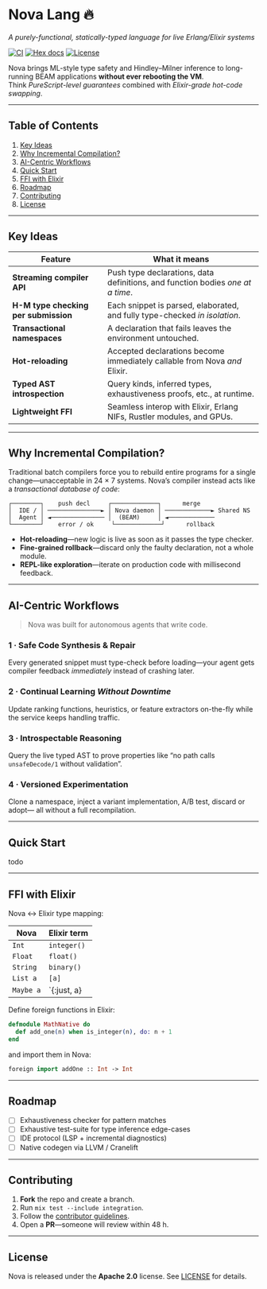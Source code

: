 # Nova Lang 🔥  
*A purely-functional, statically-typed language for live Erlang/Elixir systems*

[![CI](https://github.com/nova-lang/nova/actions/workflows/ci.yml/badge.svg)](https://github.com/nova-lang/nova/actions/workflows/ci.yml)
[![Hex docs](https://img.shields.io/badge/hex-docs-green)](https://hex.pm/packages/nova_lang)
[![License](https://img.shields.io/github/license/nova-lang/nova.svg)](LICENSE)

Nova brings ML-style type safety and Hindley–Milner inference to long-running
BEAM applications **without ever rebooting the VM**.  
Think *PureScript-level guarantees* combined with *Elixir-grade hot-code
swapping*.

---

## Table of Contents
1. [Key Ideas](#key-ideas)
2. [Why Incremental Compilation?](#why-incremental-compilation)
3. [AI-Centric Workflows](#ai-centric-workflows)
4. [Quick Start](#quick-start)
5. [FFI with Elixir](#ffi-with-elixir)
6. [Roadmap](#roadmap)
7. [Contributing](#contributing)
8. [License](#license)

---

## Key Ideas
| Feature | What it means |
| --- | --- |
| **Streaming compiler API** | Push type declarations, data definitions, and function bodies *one at a time*. |
| **H-M type checking per submission** | Each snippet is parsed, elaborated, and fully type-checked *in isolation*. |
| **Transactional namespaces** | A declaration that fails leaves the environment untouched. |
| **Hot-reloading** | Accepted declarations become immediately callable from Nova *and* Elixir. |
| **Typed AST introspection** | Query kinds, inferred types, exhaustiveness proofs, etc., at runtime. |
| **Lightweight FFI** | Seamless interop with Elixir, Erlang NIFs, Rustler modules, and GPUs. |

---

## Why Incremental Compilation?
Traditional batch compilers force you to rebuild entire programs for a single
change—unacceptable in 24 × 7 systems. Nova’s compiler instead acts like a
*transactional database of code*:

```text
┌────────┐    push decl     ┌─────────────┐      merge
│  IDE / │ ───────────────► │ Nova daemon │ ─────────────► Shared NS
│  Agent │ ◄─────────────── │  (BEAM)     │ ◄─────────────
└────────┘    error / ok     └─────────────┘      rollback
```

*   **Hot-reloading**—new logic is live as soon as it passes the type checker.  
*   **Fine-grained rollback**—discard only the faulty declaration, not a whole
    module.  
*   **REPL-like exploration**—iterate on production code with millisecond
    feedback.

---

## AI-Centric Workflows
> Nova was built for autonomous agents that write code.

### 1 · Safe Code Synthesis & Repair
Every generated snippet must type-check before loading—your agent gets compiler
feedback *immediately* instead of crashing later.

### 2 · Continual Learning *Without Downtime*
Update ranking functions, heuristics, or feature extractors on-the-fly while the
service keeps handling traffic.

### 3 · Introspectable Reasoning
Query the live typed AST to prove properties like
“no path calls `unsafeDecode/1` without validation”.

### 4 · Versioned Experimentation
Clone a namespace, inject a variant implementation, A/B test, discard or adopt—
all without a full recompilation.

---

## Quick Start
todo

---

## FFI with Elixir
Nova ↔ Elixir type mapping:

| Nova | Elixir term |
| ---- | ----------- |
| `Int` | `integer()` |
| `Float` | `float()` |
| `String` | `binary()` |
| `List a` | `[a]` |
| `Maybe a` | `{:just, a} | :nothing` |

Define foreign functions in Elixir:

```elixir
defmodule MathNative do
  def add_one(n) when is_integer(n), do: n + 1
end
```

and import them in Nova:

```haskell
foreign import addOne :: Int -> Int
```

---

## Roadmap
- [ ] Exhaustiveness checker for pattern matches  
- [ ] Exhaustive test-suite for type inference edge-cases  
- [ ] IDE protocol (LSP + incremental diagnostics)  
- [ ] Native codegen via LLVM / Cranelift  

---

## Contributing
1. **Fork** the repo and create a branch.  
2. Run `mix test --include integration`.  
3. Follow the
   [contributor guidelines](CONTRIBUTING.md).  
4. Open a **PR**—someone will review within 48 h.

---

## License
Nova is released under the **Apache 2.0** license. See [LICENSE](LICENSE) for
details.

